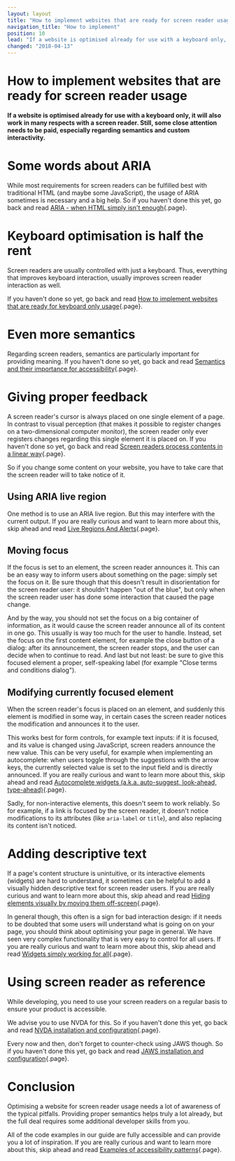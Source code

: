 ```yaml
---
layout: layout
title: "How to implement websites that are ready for screen reader usage"
navigation_title: "How to implement"
position: 10
lead: "If a website is optimised already for use with a keyboard only, it will also work in many respects with a screen reader. Still, some close attention needs to be paid, especially regarding semantics and custom interactivity."
changed: "2018-04-13"
---
```


# How to implement websites that are ready for screen reader usage

**If a website is optimised already for use with a keyboard only, it will also work in many respects with a screen reader. Still, some close attention needs to be paid, especially regarding semantics and custom interactivity.**

# Some words about ARIA

While most requirements for screen readers can be fulfilled best with traditional HTML (and maybe some JavaScript), the usage of ARIA sometimes is necessary and a big help. So if you haven't done this yet, go back and read [ARIA - when HTML simply isn't enough](/knowledge/aria){.page}.

# Keyboard optimisation is half the rent

Screen readers are usually controlled with just a keyboard. Thus, everything that improves keyboard interaction, usually improves screen reader interaction as well.

If you haven't done so yet, go back and read [How to implement websites that are ready for keyboard only usage](/knowledge/keyboard-only/how-to-implement){.page}.

# Even more semantics

Regarding screen readers, semantics are particularly important for providing meaning. If you haven't done so yet, go back and read [Semantics and their importance for accessibility](/knowledge/semantics){.page}.

# Giving proper feedback

A screen reader's cursor is always placed on one single element of a page. In contrast to visual perception (that makes it possible to register changes on a two-dimensional computer monitor), the screen reader only ever registers changes regarding this single element it is placed on. If you haven't done so yet, go back and read [Screen readers process contents in a linear way](/knowledge/desktop-screen-readers/linear-processing){.page}.

So if you change some content on your website, you have to take care that the screen reader will to take notice of it.

## Using ARIA live region

One method is to use an ARIA live region. But this may interfere with the current output. If you are really curious and want to learn more about this, skip ahead and read [Live Regions And Alerts](/examples/live-regions-and-alerts){.page}.

## Moving focus

If the focus is set to an element, the screen reader announces it. This can be an easy way to inform users about something on the page: simply set the focus on it. Be sure though that this doesn't result in disorientation for the screen reader user: it shouldn't happen "out of the blue", but only when the screen reader user has done some interaction that caused the page change.

And by the way, you should not set the focus on a big container of information, as it would cause the screen reader announce all of its content in one go. This usually is way too much for the user to handle. Instead, set the focus on the first content element, for example the close button of a dialog: after its announcement, the screen reader stops, and the user can decide when to continue to read. And last but not least: be sure to give this focused element a proper, self-speaking label (for example "Close terms and conditions dialog").

## Modifying currently focused element

When the screen reader's focus is placed on an element, and suddenly this element is modified in some way, in certain cases the screen reader notices the modification and announces it to the user.

This works best for form controls, for example text inputs: if it is focused, and its value is changed using JavaScript, screen readers announce the new value. This can be very useful, for example when implementing an autocomplete: when users toggle through the suggestions with the arrow keys, the currently selected value is set to the input field and is directly announced. If you are really curious and want to learn more about this, skip ahead and read [Autocomplete widgets (a.k.a. auto-suggest, look-ahead, type-ahead)](/examples/widgets/autocomplete-widgets-a-k-a-auto-suggest-look-ahead-type-ahead-){.page}.

Sadly, for non-interactive elements, this doesn't seem to work reliably. So for example, if a link is focused by the screen reader, it doesn't notice modifications to its attributes (like `aria-label` or `title`), and also replacing its content isn't noticed.

# Adding descriptive text

If a page's content structure is unintuitive, or its interactive elements (widgets) are hard to understand, it sometimes can be helpful to add a visually hidden descriptive text for screen reader users. If you are really curious and want to learn more about this, skip ahead and read [Hiding elements visually by moving them off-screen](/examples/hiding-elements/visually){.page}.

In general though, this often is a sign for bad interaction design: if it needs to be doubted that some users will understand what is going on on your page, you should think about optimising your page in general. We have seen very complex functionality that is very easy to control for all users. If you are really curious and want to learn more about this, skip ahead and read [Widgets simply working for all](/knowledge/semantics/widgets){.page}.

# Using screen reader as reference

While developing, you need to use your screen readers on a regular basis to ensure your product is accessible.

We advise you to use NVDA for this. So if you haven't done this yet, go back and read [NVDA installation and configuration](/setup/screen-readers/nvda){.page}.

Every now and then, don't forget to counter-check using JAWS though. So if you haven't done this yet, go back and read [JAWS installation and configuration](/setup/screen-readers/jaws){.page}.

# Conclusion

Optimising a website for screen reader usage needs a lot of awareness of the typical pitfalls. Providing proper semantics helps truly a lot already, but the full deal requires some additional developer skills from you.

All of the code examples in our guide are fully accessible and can provide you a lot of inspiration. If you are really curious and want to learn more about this, skip ahead and read [Examples of accessibility patterns](/examples){.page}.